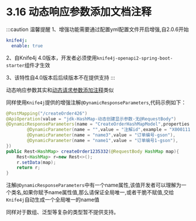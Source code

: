 # 3.16 动态响应参数添加文档注释

:::caution 温馨提醒
1、增强功能需要通过配置yml配置文件开启增强,自2.0.6开始
```yml
knife4j:
  enable: true
```
2、自Knife4j 4.0版本，开发者必须使用`knife4j-openapi2-spring-boot-starter`组件才生效

3、该特性自4.0版本后后续版本不在提供支持
:::


动态响应参数其实和[动态请求参数添加注释](dynamicRequestDescription)类似

同样使用`Knife4j`提供的增强注解`@DynamicResponseParameters`,代码示例如下：

```java
@PostMapping("/createOrder426")
@ApiOperation(value = "jdk-HashMap-动态创建显示参数-无@RequestBody")
@DynamicResponseParameters(name = "CreateOrderHashMapModel",properties = {
        @DynamicParameter(name = "",value = "注解id",example = "X000111",required = true,dataTypeClass = Integer.class),
        @DynamicParameter(name = "name3",value = "订单编号-gson"),
        @DynamicParameter(name = "name1",value = "订单编号1-gson"),
})
public Rest<HashMap> createOrder1235332(@RequestBody HashMap map){
    Rest<HashMap> r=new Rest<>();
    r.setData(map);
    return r;
}
```


注解`@DynamicResponseParameters`中有一个name属性,该值开发者可以理解为一个类名,如果你赋予name属性值,那么请保证全局唯一,或者干脆不赋值,交给`Knife4j`自动生成一个全局唯一的name值


同样对于数组、泛型等复杂的类型暂不提供支持。

 
 